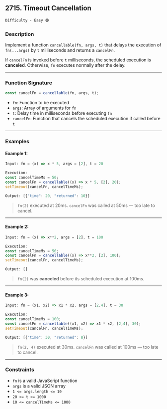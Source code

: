 ## 2715. Timeout Cancellation

`Difficulty - Easy 🟢`

### **Description**

Implement a function `cancellable(fn, args, t)` that delays the execution of `fn(...args)` by `t` milliseconds and returns a `cancelFn`.

If `cancelFn` is invoked before `t` milliseconds, the scheduled execution is **canceled**. Otherwise, `fn` executes normally after the delay.

---

### **Function Signature**

```js
const cancelFn = cancellable(fn, args, t);
```

* `fn`: Function to be executed
* `args`: Array of arguments for `fn`
* `t`: Delay time in milliseconds before executing `fn`
* `cancelFn`: Function that cancels the scheduled execution if called before `t`

---

### **Examples**

#### Example 1:

```js
Input: fn = (x) => x * 5, args = [2], t = 20

Execution:
const cancelTimeMs = 50;
const cancelFn = cancellable((x) => x * 5, [2], 20);
setTimeout(cancelFn, cancelTimeMs);

Output: [{"time": 20, "returned": 10}]
```

> `fn(2)` executed at 20ms. `cancelFn` was called at 50ms — too late to cancel.

---

#### Example 2:

```js
Input: fn = (x) => x**2, args = [2], t = 100

Execution:
const cancelTimeMs = 50;
const cancelFn = cancellable((x) => x**2, [2], 100);
setTimeout(cancelFn, cancelTimeMs);

Output: []
```

> `fn(2)` was **canceled** before its scheduled execution at 100ms.

---

#### Example 3:

```js
Input: fn = (x1, x2) => x1 * x2, args = [2,4], t = 30

Execution:
const cancelTimeMs = 100;
const cancelFn = cancellable((x1, x2) => x1 * x2, [2,4], 30);
setTimeout(cancelFn, cancelTimeMs);

Output: [{"time": 30, "returned": 8}]
```

> `fn(2, 4)` executed at 30ms. `cancelFn` was called at 100ms — too late to cancel.

---

### **Constraints**

* `fn` is a valid JavaScript function
* `args` is a valid JSON array
* `1 <= args.length <= 10`
* `20 <= t <= 1000`
* `10 <= cancelTimeMs <= 1000`
